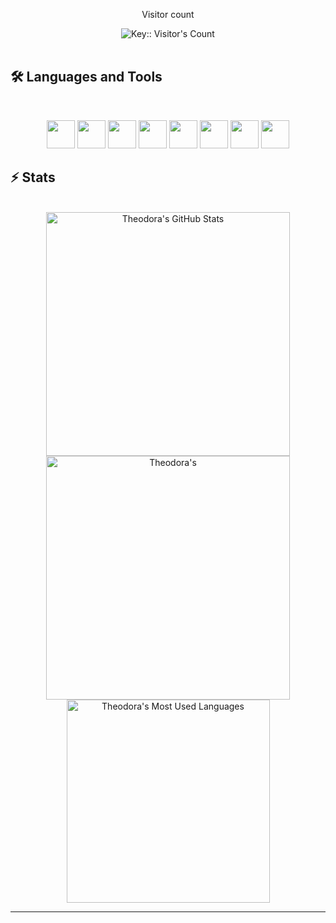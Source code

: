 <div align="center"> 
  <p>Visitor count</p>
  <img src="https://profile-counter.deno.dev/:theodoraaaa:/count.svg" alt="Key:: Visitor's Count" />
</div>

<br>

## 🛠️ Languages and Tools

<br>

<p align="center">
  <img src="https://cdn.jsdelivr.net/gh/devicons/devicon@latest/icons/r/r-original.svg" width="45" height="45" />       
  <img src="https://cdn.jsdelivr.net/gh/devicons/devicon@latest/icons/rstudio/rstudio-original.svg" width="45" height="45"/>
  <img src="https://cdn.jsdelivr.net/gh/devicons/devicon@latest/icons/markdown/markdown-original.svg" width="45" height="45"/>
  <img src="https://cdn.jsdelivr.net/gh/devicons/devicon@latest/icons/vscode/vscode-original.svg" width="45" height="45"/>
  <img src="https://cdn.jsdelivr.net/gh/devicons/devicon@latest/icons/git/git-original.svg" width="45" height="45"/>
  <img src="https://cdn.jsdelivr.net/gh/devicons/devicon@latest/icons/github/github-original.svg" width="45" height="45"/>
  <img src="https://cdn.jsdelivr.net/gh/devicons/devicon@latest/icons/csharp/csharp-original.svg" width="45" height="45"/>
  <img src="https://cdn.jsdelivr.net/gh/devicons/devicon@latest/icons/dot-net/dot-net-original.svg" width="45" height="45"/>
</p>

## ⚡️ Stats

<br>

<div align=center>
  <img width=390 src="https://github-readme-stats.vercel.app/api?username=theodoraaaa&theme=dracula&count_private=true&show_icons=true&rank_icon=github&locale=en" alt="Theodora's GitHub Stats" />
  <img width=390 src="https://github-readme-streak-stats.herokuapp.com/?user=theodoraaaa&theme=dracula&count_private=true&border_radius=10&locale=en" alt="Theodora's" />
  <img width=325 src="https://github-readme-stats.vercel.app/api/top-langs?username=theodoraaaa&theme=dracula&layout=donut&hide=css&langs_count=8&border_radius=10&show_icons=true&locale=en" alt="Theodora's Most Used Languages" />
</div>

<hr>

<!--
**theodoraaaa/theodoraaaa** is a ✨ _special_ ✨ repository because its `README.md` (this file) appears on your GitHub profile.

Here are some ideas to get you started:

- 🔭 I’m currently working on ...
- 🌱 I’m currently learning ...
- 👯 I’m looking to collaborate on ...
- 🤔 I’m looking for help with ...
- 💬 Ask me about ...
- 📫 How to reach me: ...
- 😄 Pronouns: ...
- ⚡ Fun fact: ...
-->
